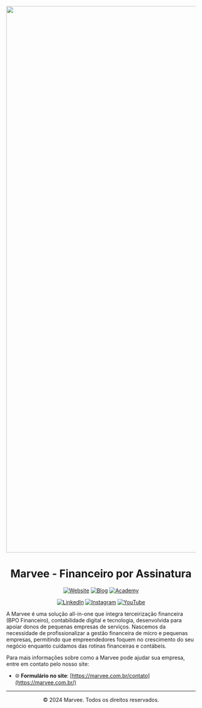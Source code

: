 <p align="center">
  <img src="https://scontent.fbnu9-1.fna.fbcdn.net/v/t39.30808-6/472742313_1151706076503081_5803420543167063988_n.jpg?_nc_cat=100&ccb=1-7&_nc_sid=cc71e4&_nc_ohc=aAX-fE_RUOIQ7kNvwGGazu6&_nc_oc=Adki1s2h08xp7Gd61G1NtCjH7NSq1i4l7_0_8DmILK0jxfWTtQ8F_isOwPE4BXNnOaQ&_nc_zt=23&_nc_ht=scontent.fbnu9-1.fna&_nc_gid=zcmcFmZekYIwnbaqnsqpHA&oh=00_AfJ-mJcQUjpJ1atPuDWzModW7ruQtWnBk41CPT7APcJcqA&oe=683E6E8F" alt="Marvee Logo" width="1450">
</p>
<h1 align="center">Marvee - Financeiro por Assinatura</h1>
<p align="center">
  <a href="https://marvee.com.br" target="_blank"><img src="https://img.shields.io/badge/Website-Oficial-48c4c4?style=for-the-badge" alt="Website"></a>
  <a href="https://marvee.com.br/blog" target="_blank"><img src="https://img.shields.io/badge/Blog-Marvee-48c4c4?style=for-the-badge" alt="Blog"></a>
  <a href="https://academy.marvee.com.br" target="_blank"><img src="https://img.shields.io/badge/Marvee-Academy-48c4c4?style=for-the-badge" alt="Academy"></a>
</p>

<p align="center">
  <a href="https://www.linkedin.com/company/marveeoficial/" target="_blank"><img src="https://img.shields.io/badge/LinkedIn-0077B5?style=for-the-badge&logo=linkedin&logoColor=white" alt="LinkedIn"></a>
  <a href="https://www.instagram.com/marvee.oficial/" target="_blank"><img src="https://img.shields.io/badge/Instagram-E4405F?style=for-the-badge&logo=instagram&logoColor=white" alt="Instagram"></a>
  <a href="https://www.youtube.com/@marvee.oficial" target="_blank"><img src="https://img.shields.io/badge/YouTube-FF0000?style=for-the-badge&logo=youtube&logoColor=white" alt="YouTube"></a>
</p>

A Marvee é uma solução all-in-one que integra terceirização financeira (BPO Financeiro), contabilidade digital e tecnologia, desenvolvida para apoiar donos de pequenas empresas de serviços. Nascemos da necessidade de profissionalizar a gestão financeira de micro e pequenas empresas, permitindo que empreendedores foquem no crescimento do seu negócio enquanto cuidamos das rotinas financeiras e contábeis.

Para mais informações sobre como a Marvee pode ajudar sua empresa, entre em contato pelo nosso site:

- 🌐 **Formulário no site**: [https://marvee.com.br/contato](https://marvee.com.br/)

---

<p align="center">
  © 2024 Marvee. Todos os direitos reservados.
</p>
